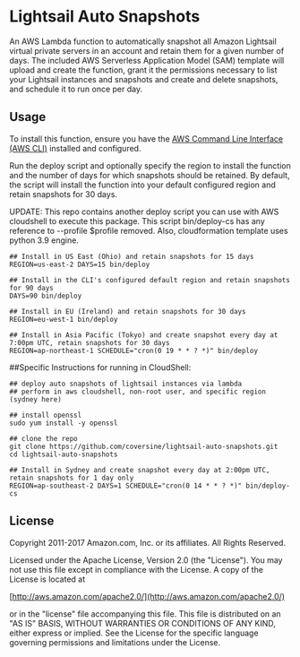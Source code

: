 # Lightsail Auto Snapshots

An AWS Lambda function to automatically snapshot all Amazon Lightsail virtual
private servers in an account and retain them for a given number of days. The
included AWS Serverless Application Model (SAM) template will upload and create
the function, grant it the permissions necessary to list your Lightsail
instances and snapshots and create and delete snapshots, and schedule it to run
once per day.

## Usage

To install this function, ensure you have the [AWS Command Line Interface
(AWS CLI)][cli] installed and configured.

Run the deploy script and optionally specify the region to install the function
and the number of days for which snapshots should be retained. By default, the
script will install the function into your default configured region and retain
snapshots for 30 days.

UPDATE: This repo contains another deploy script you can use with AWS cloudshell to execute this package.
This script bin/deploy-cs has any reference to --profile $profile removed. Also, cloudformation template uses python 3.9 engine.

```console
## Install in US East (Ohio) and retain snapshots for 15 days
REGION=us-east-2 DAYS=15 bin/deploy

## Install in the CLI's configured default region and retain snapshots for 90 days
DAYS=90 bin/deploy

## Install in EU (Ireland) and retain snapshots for 30 days
REGION=eu-west-1 bin/deploy

## Install in Asia Pacific (Tokyo) and create snapshot every day at 7:00pm UTC, retain snapshots for 30 days
REGION=ap-northeast-1 SCHEDULE="cron(0 19 * * ? *)" bin/deploy
```

##Specific Instructions for running in CloudShell:
```console
## deploy auto snapshots of lightsail instances via lambda
## perform in aws cloudshell, non-root user, and specific region (sydney here)

## install openssl
sudo yum install -y openssl

## clone the repo
git clone https://github.com/coversine/lightsail-auto-snapshots.git
cd lightsail-auto-snapshots

## Install in Sydney and create snapshot every day at 2:00pm UTC, retain snapshots for 1 day only
REGION=ap-southeast-2 DAYS=1 SCHEDULE="cron(0 14 * * ? *)" bin/deploy-cs
```

## License

Copyright 2011-2017 Amazon.com, Inc. or its affiliates. All Rights Reserved.

Licensed under the Apache License, Version 2.0 (the "License"). You may not use this file except in compliance with the License. A copy of the License is located at

[http://aws.amazon.com/apache2.0/](http://aws.amazon.com/apache2.0/)

or in the "license" file accompanying this file. This file is distributed on an "AS IS" BASIS, WITHOUT WARRANTIES OR CONDITIONS OF ANY KIND, either express or implied. See the License for the specific language governing permissions and limitations under the License.

[cli]: https://aws.amazon.com/documentation/cli/
